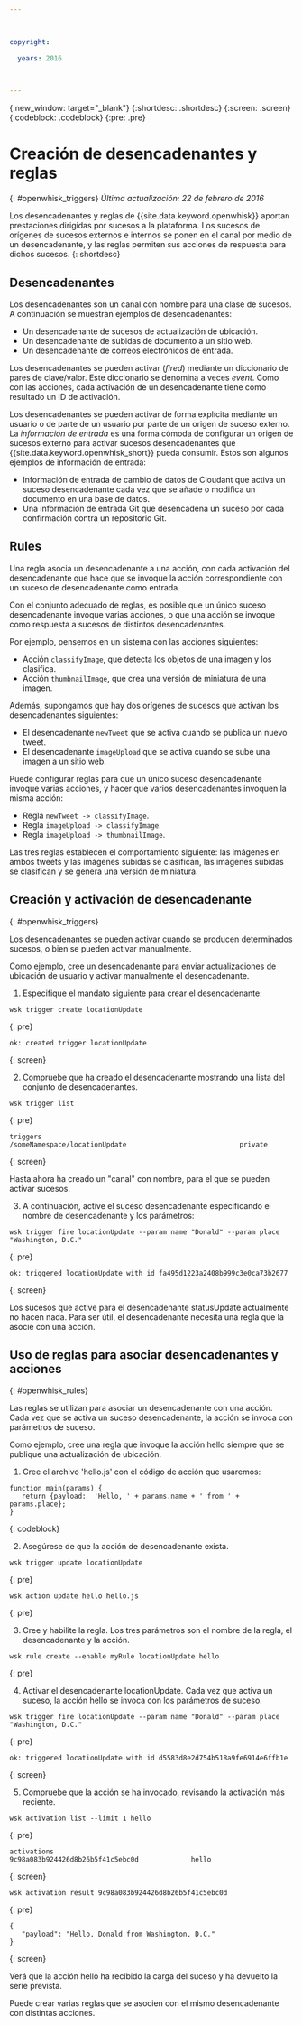 ```yaml
---

 

copyright:

  years: 2016

 

---
```


{:new_window: target="_blank"}
{:shortdesc: .shortdesc}
{:screen: .screen}
{:codeblock: .codeblock}
{:pre: .pre}

# Creación de desencadenantes y reglas
{: #openwhisk_triggers}
*Última actualización: 22 de febrero de 2016*

Los desencadenantes y reglas de {{site.data.keyword.openwhisk}} aportan prestaciones dirigidas por sucesos a la plataforma. Los sucesos de orígenes de sucesos externos e internos se ponen en el canal por medio de un desencadenante, y las reglas permiten sus acciones de respuesta para dichos sucesos.
{: shortdesc}

## Desencadenantes

Los desencadenantes son un canal con nombre para una clase de sucesos. A continuación se muestran ejemplos de desencadenantes: 
- Un desencadenante de sucesos de actualización de ubicación. 
- Un desencadenante de subidas de documento a un sitio web. 
- Un desencadenante de correos electrónicos de entrada.

Los desencadenantes se pueden activar (*fired*) mediante un diccionario de pares de clave/valor. Este diccionario se denomina
a veces *event*. Como con las acciones, cada activación de un desencadenante tiene como resultado un ID de activación. 

Los desencadenantes se pueden activar de forma explícita mediante un usuario o de parte de un usuario por parte de un origen de suceso externo.
La *información de entrada* es una forma cómoda de configurar un origen de sucesos externo para activar sucesos desencadenantes
que {{site.data.keyword.openwhisk_short}} pueda consumir. Estos son algunos ejemplos de información de entrada: 
- Información de entrada de cambio de datos de Cloudant que activa un suceso desencadenante cada vez que se añade o modifica un
documento en una base de datos. 
- Una información de entrada Git que desencadena un suceso por cada confirmación contra un repositorio Git. 

## Rules

Una regla asocia un desencadenante a una acción, con cada activación del desencadenante que hace que se invoque la acción
correspondiente con un suceso de desencadenante como entrada. 

Con el conjunto adecuado de reglas, es posible que un único suceso desencadenante invoque varias acciones, o que
una acción se invoque como respuesta a sucesos de distintos desencadenantes. 

Por ejemplo, pensemos en un sistema con las acciones siguientes: 
- Acción `classifyImage`, que detecta los objetos de una imagen y los clasifica. 
- Acción `thumbnailImage`, que crea una versión de miniatura de una imagen. 

Además, supongamos que hay dos orígenes de sucesos que activan los desencadenantes siguientes: 
- El desencadenante `newTweet` que se activa cuando se publica un nuevo tweet. 
- El desencadenante `imageUpload` que se activa cuando se sube una imagen a un sitio web. 

Puede configurar reglas para que un único suceso desencadenante invoque varias acciones, y hacer que varios desencadenantes
invoquen la misma acción: 
- Regla `newTweet -> classifyImage`.
- Regla `imageUpload -> classifyImage`.
- Regla `imageUpload -> thumbnailImage`.

Las tres reglas establecen el comportamiento siguiente: las imágenes en ambos tweets y las imágenes subidas se clasifican, las imágenes
subidas se clasifican y se genera una versión de miniatura.  

## Creación y activación de desencadenante
{: #openwhisk_triggers}

Los desencadenantes se pueden activar cuando se producen determinados sucesos, o bien se pueden activar manualmente. 

Como ejemplo, cree un desencadenante para enviar actualizaciones de ubicación de usuario y activar manualmente el desencadenante. 

1. Especifique el mandato siguiente para crear el desencadenante: 
 
  ```
  wsk trigger create locationUpdate
  ```
  {: pre}
 
  ```
  ok: created trigger locationUpdate
  ```
  {: screen}

2. Compruebe que ha creado el desencadenante mostrando una lista del conjunto de desencadenantes. 

  ```
  wsk trigger list
  ```
  {: pre}
 
  ```
  triggers
  /someNamespace/locationUpdate                            private
  ```
  {: screen}

  Hasta ahora ha creado un "canal" con nombre, para el que se pueden activar sucesos. 

3. A continuación, active el suceso desencadenante especificando el nombre de desencadenante y los parámetros: 

  ```
  wsk trigger fire locationUpdate --param name "Donald" --param place "Washington, D.C."
  ```
  {: pre}

  ```
  ok: triggered locationUpdate with id fa495d1223a2408b999c3e0ca73b2677
  ```
  {: screen}

   Los sucesos que active para el desencadenante statusUpdate actualmente no hacen nada. Para ser útil, el
desencadenante necesita una regla que la asocie con una acción. 


## Uso de reglas para asociar desencadenantes y acciones
{: #openwhisk_rules}

Las reglas se utilizan para asociar un desencadenante con una acción. Cada vez que se activa un suceso desencadenante, la acción
se invoca con parámetros de suceso. 

Como ejemplo, cree una regla que invoque la acción hello siempre que se publique una actualización de ubicación.  

1. Cree el archivo 'hello.js' con el código de acción que usaremos:
  ```
  function main(params) {
     return {payload:  'Hello, ' + params.name + ' from ' + params.place};
  }
  ```
  {: codeblock}

2. Asegúrese de que la acción de desencadenante exista.
  ```
  wsk trigger update locationUpdate
  ```
  {: pre}
  
  ```
  wsk action update hello hello.js
  ```
  {: pre}

3. Cree y habilite la regla. Los tres parámetros son el nombre de la regla, el desencadenante y la acción.
  ```
  wsk rule create --enable myRule locationUpdate hello
  ```
  {: pre}

4. Activar el desencadenante locationUpdate. Cada vez que activa un suceso, la acción hello se invoca con los parámetros de suceso.
  ```
  wsk trigger fire locationUpdate --param name "Donald" --param place "Washington, D.C."
  ```
  {: pre}
  
  ```
  ok: triggered locationUpdate with id d5583d8e2d754b518a9fe6914e6ffb1e
  ```
  {: screen}

5. Compruebe que la acción se ha invocado, revisando la activación más reciente.
  ```
  wsk activation list --limit 1 hello
  ```
  {: pre}
  
  ```
  activations
  9c98a083b924426d8b26b5f41c5ebc0d             hello
  ```
  {: screen}
  
  ```
  wsk activation result 9c98a083b924426d8b26b5f41c5ebc0d
  ```
  {: pre}
  ```
  {
     "payload": "Hello, Donald from Washington, D.C."
  }
  ```
  {: screen}

  Verá que la acción hello ha recibido la carga del suceso y ha devuelto la serie prevista. 

  Puede crear varias reglas que se asocien con el mismo desencadenante con distintas acciones. 
